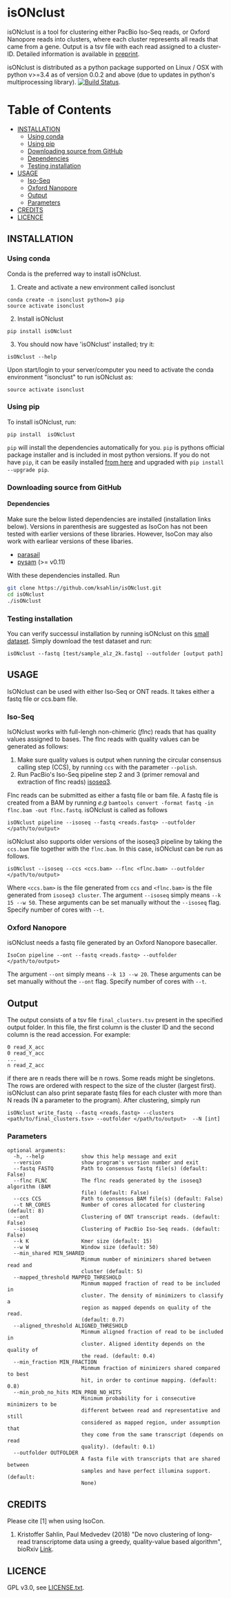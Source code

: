 isONclust
========

isONclust is a tool for clustering either PacBio Iso-Seq reads, or Oxford Nanopore reads into clusters, where each cluster represents all reads that came from a gene. Output is a tsv file with each read assigned to a cluster-ID. Detailed information is available in [preprint](https://www.biorxiv.org/content/early/2018/11/06/463463).  


isONclust is distributed as a python package supported on Linux / OSX with python v>=3.4 as of version 0.0.2 and above (due to updates in python's multiprocessing library). [![Build Status](https://travis-ci.org/ksahlin/isONclust.svg?branch=master)](https://travis-ci.org/ksahlin/isONclust).

Table of Contents
=================

  * [INSTALLATION](#INSTALLATION)
    * [Using conda](#Using-conda)
    * [Using pip](#Using-pip)
    * [Downloading source from GitHub](#Downloading-source-from-github)
    * [Dependencies](#Dependencies)
    * [Testing installation](#testing-installation)
  * [USAGE](#USAGE)
    * [Iso-Seq](#Iso-Seq)
    * [Oxford Nanopore](#Oxford-Nanopore)
    * [Output](#Output)
    * [Parameters](#Parameters)
  * [CREDITS](#CREDITS)
  * [LICENCE](#LICENCE)



INSTALLATION
----------------

### Using conda
Conda is the preferred way to install isONclust.

1. Create and activate a new environment called isonclust

```
conda create -n isonclust python=3 pip 
source activate isonclust
```

2. Install isONclust 

```
pip install isONclust
```
3. You should now have 'isONclust' installed; try it:
```
isONclust --help
```

Upon start/login to your server/computer you need to activate the conda environment "isonclust" to run isONclust as:
```
source activate isonclust
```

### Using pip 

To install isONclust, run:
```
pip install  isONclust
```
`pip` will install the dependencies automatically for you. `pip` is pythons official package installer and is included in most python versions. If you do not have `pip`, it can be easily installed [from here](https://pip.pypa.io/en/stable/installing/) and upgraded with `pip install --upgrade pip`. 


### Downloading source from GitHub

#### Dependencies

Make sure the below listed dependencies are installed (installation links below). Versions in parenthesis are suggested as IsoCon has not been tested with earlier versions of these libraries. However, IsoCon may also work with earliear versions of these libaries.
* [parasail](https://github.com/jeffdaily/parasail-python)
* [pysam](http://pysam.readthedocs.io/en/latest/installation.html) (>= v0.11)


With these dependencies installed. Run

```sh
git clone https://github.com/ksahlin/isONclust.git
cd isONclust
./isONclust
```

### Testing installation

You can verify successul installation by running isONclust on this [small dataset](https://github.com/ksahlin/isONclust/tree/master/test/sample_alz_2k.fastq). Simply download the test dataset and run:

```
isONclust --fastq [test/sample_alz_2k.fastq] --outfolder [output path]
```


USAGE
-------

IsONclust can be used with either Iso-Seq or ONT reads. It takes either a fastq file or ccs.bam file. 
 


### Iso-Seq

IsONclust works with full-lengh non-chimeric (_flnc_) reads that has quality values assigned to bases. The flnc reads with quality values can be generated as follows:

1. Make sure quality values is output when running the circular consensus calling step (CCS), by running `ccs` with the parameter `--polish`.
2. Run PacBio's Iso-Seq pipeline step 2 and 3 (primer removal and extraction of flnc reads) [isoseq3](https://github.com/PacificBiosciences/IsoSeq3/blob/master/README_v3.1.md).  

Flnc reads can be submitted as either a fastq file or bam file. A fastq file is created from a BAM by running _e.g_ `bamtools convert -format fastq -in flnc.bam -out flnc.fastq`. isONclust is called as follows

```
isONclust pipeline --isoseq --fastq <reads.fastq> --outfolder </path/to/output> 
```

isONclust also supports older versions of the isoseq3 pipeline by taking the `ccs.bam` file together with the `flnc.bam`. In this case, isONclust can be run as follows. 

<!--- If not, flnc reads can be generated as follows. Raw pacbio subreads needs to be proccesed with `ccs` with the command `--polish` (to get quality values), followed by `lima`, and `isoseq3 cluster` to get the flnc reads. The flnc file is generated at the very beginning of the `isoseq3 cluster` algorithm and it can be used once its created (no need to wait for isoseq3 to finish). See full documentation on generating flnc reads at [isoseq3](https://github.com/PacificBiosciences/IsoSeq3). After these three comands are run isONclust can be run as follows -->
```
isONclust --isoseq --ccs <ccs.bam> --flnc <flnc.bam> --outfolder </path/to/output> 
```
Where `<ccs.bam>` is the file generated from `ccs` and `<flnc.bam>` is the file generated from `isoseq3 cluster`. The argument `--isoseq` simply means `--k 15 --w 50`. These arguments can be set manually without the `--isoseq` flag. Specify number of cores with `--t`. 


### Oxford Nanopore
isONclust needs a fastq file generated by an Oxford Nanopore basecaller.

```
IsoCon pipeline --ont --fastq <reads.fastq> --outfolder </path/to/output> 
```
The argument `--ont` simply means `--k 13 --w 20`. These arguments can be set manually without the `--ont` flag. Specify number of cores with `--t`. 

## Output

The output consists of a tsv file `final_clusters.tsv` present in the specified output folder. In this file, the first column is the cluster ID and the second column is the read accession. For example:
```
0 read_X_acc
0 read_Y_acc
...
n read_Z_acc
```
if there are n reads there will be n rows. Some reads might be singletons. The rows are ordered with respect to the size of the cluster (largest first). isONclust can also print separate fastq files for each cluster with more than N reads (N a parameter to the program). After clustering, simply run
```
isONclust write_fastq --fastq <reads.fastq> --clusters <path/to/final_clusters.tsv> --outfolder </path/to/output>  --N [int]
```



### Parameters

```
optional arguments:
  -h, --help            show this help message and exit
  --version             show program's version number and exit
  --fastq FASTQ         Path to consensus fastq file(s) (default: False)
  --flnc FLNC           The flnc reads generated by the isoseq3 algorithm (BAM
                        file) (default: False)
  --ccs CCS             Path to consensus BAM file(s) (default: False)
  --t NR_CORES          Number of cores allocated for clustering (default: 8)
  --ont                 Clustering of ONT transcript reads. (default: False)
  --isoseq              Clustering of PacBio Iso-Seq reads. (default: False)
  --k K                 Kmer size (default: 15)
  --w W                 Window size (default: 50)
  --min_shared MIN_SHARED
                        Minmum number of minimizers shared between read and
                        cluster (default: 5)
  --mapped_threshold MAPPED_THRESHOLD
                        Minmum mapped fraction of read to be included in
                        cluster. The density of minimizers to classify a
                        region as mapped depends on quality of the read.
                        (default: 0.7)
  --aligned_threshold ALIGNED_THRESHOLD
                        Minmum aligned fraction of read to be included in
                        cluster. Aligned identity depends on the quality of
                        the read. (default: 0.4)
  --min_fraction MIN_FRACTION
                        Minmum fraction of minimizers shared compared to best
                        hit, in order to continue mapping. (default: 0.8)
  --min_prob_no_hits MIN_PROB_NO_HITS
                        Minimum probability for i consecutive minimizers to be
                        different between read and representative and still
                        considered as mapped region, under assumption that
                        they come from the same transcript (depends on read
                        quality). (default: 0.1)
  --outfolder OUTFOLDER
                        A fasta file with transcripts that are shared between
                        samples and have perfect illumina support. (default:
                        None)
```

CREDITS
----------------

Please cite [1] when using IsoCon.

1. Kristoffer Sahlin, Paul Medvedev (2018) "De novo clustering of long-read transcriptome data using a greedy, quality-value based algorithm", bioRxiv [Link](https://www.biorxiv.org/content/early/2018/11/06/463463).

LICENCE
----------------

GPL v3.0, see [LICENSE.txt](https://github.com/ksahlin/IsoCon/blob/master/LICENCE.txt).

